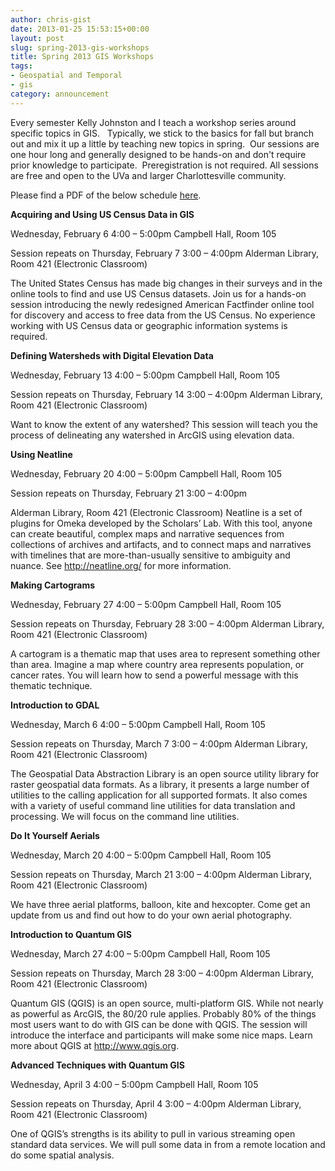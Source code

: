 ```yaml
---
author: chris-gist
date: 2013-01-25 15:53:15+00:00
layout: post
slug: spring-2013-gis-workshops
title: Spring 2013 GIS Workshops
tags:
- Geospatial and Temporal
- gis
category: announcement
---
```


Every semester Kelly Johnston and I teach a workshop series around specific topics in GIS.   Typically, we stick to the basics for fall but branch out and mix it up a little by teaching new topics in spring.  Our sessions are one hour long and generally designed to be hands-on and don't require prior knowledge to participate.  Preregistration is not required. All sessions are free and open to the UVa and larger Charlottesville community.

Please find a PDF of the below schedule [here](http://static.scholarslab.org/wp-content/uploads/2013/01/spring13GISworkshops.pdf).

**Acquiring and Using US Census Data in GIS**

Wednesday, February 6
4:00 – 5:00pm
Campbell Hall, Room 105

Session repeats on
Thursday, February 7
3:00 – 4:00pm
Alderman Library, Room 421 (Electronic Classroom)

The United States Census has made big changes in their surveys and in the online tools to find and use US
Census datasets. Join us for a hands-on session introducing the newly redesigned American Factfinder online
tool for discovery and access to free data from the US Census. No experience working with US Census data
or geographic information systems is required.

**Defining Watersheds with Digital Elevation Data**

Wednesday, February 13
4:00 – 5:00pm
Campbell Hall, Room 105

Session repeats on
Thursday, February 14
3:00 – 4:00pm
Alderman Library, Room 421 (Electronic Classroom)

Want to know the extent of any watershed? This session will teach you the process of delineating any
watershed in ArcGIS using elevation data.

**Using Neatline**

Wednesday, February 20
4:00 – 5:00pm
Campbell Hall, Room 105

Session repeats on
Thursday, February 21
3:00 – 4:00pm

Alderman Library, Room 421 (Electronic Classroom)
Neatline is a set of plugins for Omeka developed by the Scholars’ Lab. With this tool, anyone can create
beautiful, complex maps and narrative sequences from collections of archives and artifacts, and to connect
maps and narratives with timelines that are more-than-usually sensitive to ambiguity and nuance. See
http://neatline.org/ for more information.

**Making Cartograms**

Wednesday, February 27
4:00 – 5:00pm
Campbell Hall, Room 105

Session repeats on
Thursday, February 28
3:00 – 4:00pm
Alderman Library, Room 421 (Electronic Classroom)

A cartogram is a thematic map that uses area to represent something other than area. Imagine a map where
country area represents population, or cancer rates. You will learn how to send a powerful message with this
thematic technique.

**Introduction to GDAL**

Wednesday, March 6
4:00 – 5:00pm
Campbell Hall, Room 105

Session repeats on
Thursday, March 7
3:00 – 4:00pm
Alderman Library, Room 421 (Electronic Classroom)

The Geospatial Data Abstraction Library is an open source utility library for raster geospatial data formats. As
a library, it presents a large number of utilities to the calling application for all supported formats. It also
comes with a variety of useful command line utilities for data translation and processing. We will focus on the
command line utilities.

**Do It Yourself Aerials**

Wednesday, March 20
4:00 – 5:00pm
Campbell Hall, Room 105

Session repeats on
Thursday, March 21
3:00 – 4:00pm
Alderman Library, Room 421 (Electronic Classroom)

We have three aerial platforms, balloon, kite and hexcopter. Come get an update from us and find out how to
do your own aerial photography.

**Introduction to Quantum GIS**

Wednesday, March 27
4:00 – 5:00pm
Campbell Hall, Room 105

Session repeats on
Thursday, March 28
3:00 – 4:00pm
Alderman Library, Room 421 (Electronic Classroom)

Quantum GIS (QGIS) is an open source, multi-platform GIS. While not nearly as powerful as ArcGIS, the
80/20 rule applies. Probably 80% of the things most users want to do with GIS can be done with QGIS. The
session will introduce the interface and participants will make some nice maps. Learn more about QGIS at
http://www.qgis.org.

**Advanced Techniques with Quantum GIS**

Wednesday, April 3
4:00 – 5:00pm
Campbell Hall, Room 105

Session repeats on
Thursday, April 4
3:00 – 4:00pm
Alderman Library, Room 421 (Electronic Classroom)

One of QGIS’s strengths is its ability to pull in various streaming open standard data services. We will pull
some data in from a remote location and do some spatial analysis.
